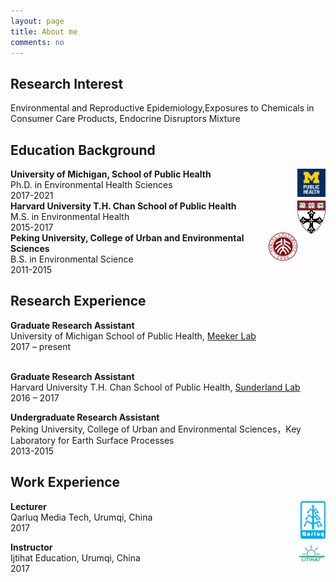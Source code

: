 ```yaml
---
layout: page
title: About me
comments: no
---
```


<!--we are changing here into About me-->

Research Interest
-----------------

Environmental and Reproductive Epidemiology,Exposures to Chemicals in Consumer Care Products, Endocrine Disruptors Mixture


Education Background
--------------------

[<img align="right" src="/media/image/sph.png" height="9%" width="9%">](https://sph.umich.edu)
**University of Michigan, School of Public Health**<br/>
Ph.D. in Environmental Health Sciences<br/>
2017-2021<br/>
[<img align="right" src="/media/image/hsph.png" height="8%" width="9%">](https://www.hsph.harvard.edu)
**Harvard University T.H. Chan School of Public Health**<br/>
M.S. in Environmental Health<br/>
2015-2017<br/>
[<img align="right" src="/media/image/pku.png" height="9%" width="9%">](https://www.ues.pku.edu.cn)
**Peking University, College of Urban and Environmental Sciences**<br/>
B.S. in Environmental Science<br/>
2011-2015<br/>


Research Experience
-----------------------
**Graduate Research Assistant**<br/>
University of Michigan School of Public Health, [Meeker Lab](https://sites.google.com/a/umich.edu/meekerlab/home)<br/>
2017 – present<br/>     

**Graduate Research Assistant**<br/>
Harvard University T.H. Chan School of Public Health, [Sunderland Lab](http://bgc.seas.harvard.edu/index.html)<br/>
2016 – 2017<br/>

**Undergraduate Research Assistant**<br/>
Peking University, College of Urban and Environmental Sciences，Key Laboratory for Earth Surface Processes<br/>
2013-2015<br/> 
  

Work Experience
-----------------------
[<img align="right" src="/media/image/qarluq.png" height="6%" width="8%">](http://www.qarluq.com/index.php?m=Home&c=Index&a=index)
**Lecturer**<br/>
Qarluq Media Tech, Urumqi, China<br/>
2017<br/>


[<img align="right" src="/media/image/ijtihat.png" height="11%" width="9%">](http://ijtihat.com)
**Instructor**<br/>
Ijtihat Education, Urumqi, China<br/>
2017<br/>





